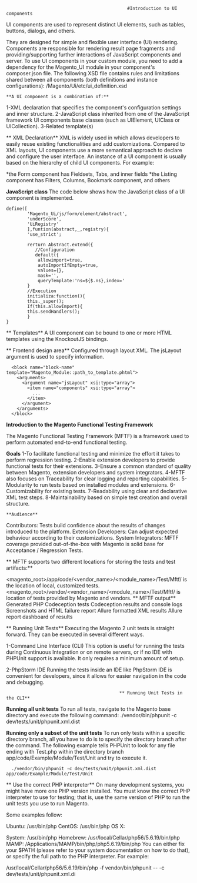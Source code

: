                                                   #Introduction to UI components
UI components are used to represent distinct UI elements, such as tables, buttons, dialogs, and others.

They are designed for simple and flexible user interface (UI) rendering. Components are responsible for rendering result page fragments and providing/supporting further interactions of JavaScript components and server.
To use UI components in your custom module, you need to add a dependency for the Magento_UI module in your component's composer.json file.
The following XSD file contains rules and limitations shared between all components (both definitions and instance configurations):
      <your module root dir>/Magento/Ui/etc/ui_definition.xsd
    
    **A UI component is a combination of:**

1-XML declaration that specifies the component's configuration settings and inner structure.
2-JavaScript class inherited from one of the JavaScript framework UI components base classes (such as UIElement, UIClass or UICollection).
3-Related template(s)

** XML Declaration**
XML is widely used in which allows developers to easily reuse existing functionalities and add customizations.
Compared to XML layouts, UI components use a more semantical approach to declare and configure the user interface.
An instance of a UI component is usually based on the hierarchy of child UI components.
For example:

*the Form component has Fieldsets, Tabs, and inner fields
*the Listing component has Filters, Columns, Bookmark component, and others

**JavaScript class**
The code below shows how the JavaScript class of a UI component is implemented.
    
    define([
            'Magento_Ui/js/form/element/abstract',
            'underScore',
            'UiRegistry'
            ],funtion(abstract,_,registry){
            'use_strict';
            
            rerturn Abstract.extend({
               //Configuration
               default({
                allowimport=true,
                autoImportIfEmpty=true,
                values={},
                mask='',
                queryTemplate:'ns=${$.ns},index='
            }
            //Execution
            initializa:function(){
            this._super();
            If(this.allowImport){
            this.sendHandlers();
            }
    }
    
  **  Templates**
A UI component can be bound to one or more HTML templates using the KnockoutJS bindings.
    
    
** Frontend design area**
Configured through layout XML.
The jsLayout argument is used to specify information.
    
      <block name="block-name" template="Magento_Module::path_to_template.phtml">
        <arguments>
          <argument name="jsLayout" xsi:type="array">
            <item name="components" xsi:type="array">
              ...
            </item>
          </argument>
        </arguments>
      </block>
  
**Introduction to the Magento Functional Testing Framework**   
    
  The Magento Functional Testing Framework (MFTF) is a framework used to perform automated end-to-end functional testing.

**Goals**
1-To facilitate functional testing and minimize the effort it takes to perform regression testing.
2-Enable extension developers to provide functional tests for their extensions.
3-Ensure a common standard of quality between Magento, extension developers and system integrators.
4-MFTF also focuses on Traceability for clear logging and reporting capabilities.
5-Modularity to run tests based on installed modules and extensions.
6-Customizability for existing tests.
7-Readability using clear and declarative XML test steps.
8-Maintainability based on simple test creation and overall structure.
    
    **Audience**
Contributors: Tests build confidence about the results of changes introduced to the platform.
Extension Developers: Can adjust expected behaviour according to their customizations.
System Integrators: MFTF coverage provided out-of-the-box with Magento is solid base for Acceptance / Regression Tests.
            
  ** MFTF supports two different locations for storing the tests and test artifacts:**

<magento_root>/app/code/<vendor_name>/<module_name>/Test/Mftf/ is the location of local, customized tests.
<magento_root>/vendor/<vendor_name>/<module_name>/Test/Mftf/ is location of tests provided by Magento and vendors.
   ** MFTF output**
Generated PHP Codeception tests
Codeception results and console logs
Screenshots and HTML failure report
Allure formatted XML results
Allure report dashboard of results
  
**  Running Unit Tests**
Executing the Magento 2 unit tests is straight forward. They can be executed in several different ways.

1-Command Line Interface (CLI)
This option is useful for running the tests during Continuous Integration or on remote servers, or if no IDE with PHPUnit support is available. It only requires a minimum amount of setup.

2-PhpStorm IDE
Running the tests inside an IDE like PhpStorm IDE is convenient for developers, since it allows for easier navigation in the code and debugging.

  
  
                                               ** Running Unit Tests in the CLI**
**Running all unit tests**
To run all tests, navigate to the Magento base directory and execute the following command:
      ./vendor/bin/phpunit -c dev/tests/unit/phpunit.xml.dist
  
**Running only a subset of the unit tests**
To run only tests within a specific directory branch, all you have to do is to specify the directory branch after the command.
The following example tells PHPUnit to look for any file ending with Test.php within the directory branch app/code/Example/Module/Test/Unit and try to execute it.

      ./vendor/bin/phpunit -c dev/tests/unit/phpunit.xml.dist app/code/Example/Module/Test/Unit
  
**  Use the correct PHP interpreter**
On many development systems, you might have more one PHP version installed. You must know the correct PHP interpreter to use for testing; that is, use the same version of PHP to run the unit tests you use to run Magento.

Some examples follow:

Ubuntu: /usr/bin/php
CentOS: /usr/bin/php
OS X:

System: /usr/bin/php
Homebrew: /usr/local/Cellar/php56/5.6.19/bin/php
MAMP: /Applications/MAMP/bin/php/php5.6.19/bin/php
You can either fix your $PATH (please refer to your system documentation on how to do that), or specify the full path to the PHP interpreter. For example:

/usr/local/Cellar/php56/5.6.19/bin/php -f vendor/bin/phpunit -- -c dev/tests/unit/phpunit.xml.di
